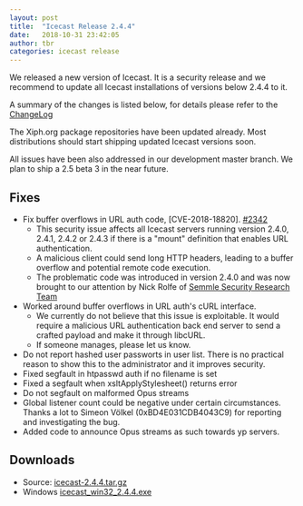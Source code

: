 ```yaml
---
layout: post
title:  "Icecast Release 2.4.4"
date:   2018-10-31 23:42:05
author: tbr
categories: icecast release
---
```


We released a new version of Icecast. It is a security release and we recommend to update all Icecast installations of versions below 2.4.4 to it.

A summary of the changes is listed below, for details please refer
to the [ChangeLog](https://gitlab.xiph.org/xiph/icecast-server/blob/release-2.4.4/ChangeLog)

The Xiph.org package repositories have been updated already. Most distributions should start shipping updated Icecast versions soon.

All issues have been also addressed in our development master branch. We plan to ship a 2.5 beta 3 in the near future.

## Fixes

-   Fix buffer overflows in URL auth code, [CVE-2018-18820]. [#2342]
    * This security issue affects all Icecast servers running version 2.4.0, 2.4.1, 2.4.2 or 2.4.3 if there is a "mount" definition that enables URL authentication.
    * A malicious client could send long HTTP headers, leading to a buffer overflow and potential remote code execution.
    * The problematic code was introduced in version 2.4.0 and was now brought to our attention by Nick Rolfe of [Semmle Security Research Team](https://lgtm.com/security)
-   Worked around buffer overflows in URL auth's cURL interface.
    * We currently do not believe that this issue is exploitable. It would require a malicious URL authentication back end server to send a crafted payload and make it through libcURL.
    * If someone manages, please let us know.
-   Do not report hashed user passworts in user list. There is no practical reason to show this to the administrator and it improves security.
-   Fixed segfault in htpasswd auth if no filename is set
-   Fixed a segfault when xsltApplyStylesheet() returns error
-   Do not segfault on malformed Opus streams
-   Global listener count could be negative under certain circumstances. Thanks a lot to Simeon Völkel (0xBD4E031CDB4043C9) for reporting and investigating the bug.
-   Added code to announce Opus streams as such towards yp servers.


## Downloads

-   Source: [icecast-2.4.4.tar.gz](http://downloads.xiph.org/releases/icecast/icecast-2.4.4.tar.gz)
-   Windows [icecast_win32_2.4.4.exe](http://downloads.xiph.org/releases/icecast/icecast_win32_2.4.4.exe)

[#2342]: https://gitlab.xiph.org/xiph/icecast-server/issues/2342
